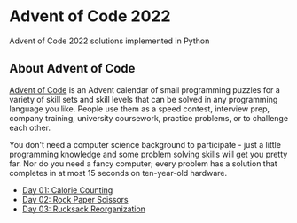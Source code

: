 # Advent of Code 2022
Advent of Code 2022 solutions implemented in Python


## About Advent of Code

[Advent of Code](https://adventofcode.com) is an Advent calendar of small programming puzzles for a variety of skill sets and skill levels that can be solved in any programming language you like. People use them as a speed contest, interview prep, company training, university coursework, practice problems, or to challenge each other.

You don't need a computer science background to participate - just a little programming knowledge and some problem solving skills will get you pretty far. Nor do you need a fancy computer; every problem has a solution that completes in at most 15 seconds on ten-year-old hardware.

* [Day 01: Calorie Counting ](day1/)
* [Day 02: Rock Paper Scissors ](day2/)
* [Day 03: Rucksack Reorganization ](day3/)
